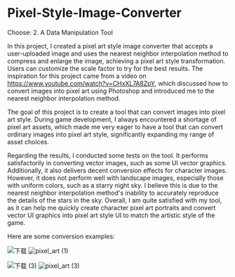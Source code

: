 # Pixel-Style-Image-Converter

Choose: 2. A Data Manipulation Tool


In this project, I created a pixel art style image converter that accepts a user-uploaded image and uses the nearest neighbor interpolation method to compress and enlarge the image, achieving a pixel art style transformation. Users can customize the scale factor to try for the best results. The inspiration for this project came from a video on https://www.youtube.com/watch?v=CHxXL7A8ZpY, which discussed how to convert images into pixel art using Photoshop and introduced me to the nearest neighbor interpolation method.

The goal of this project is to create a tool that can convert images into pixel art style. During game development, I always encountered a shortage of pixel art assets, which made me very eager to have a tool that can convert ordinary images into pixel art style, significantly expanding my range of asset choices.

Regarding the results, I conducted some tests on the tool. It performs satisfactorily in converting vector images, such as some UI vector graphics. Additionally, it also delivers decent conversion effects for character images. However, it does not perform well with landscape images, especially those with uniform colors, such as a starry night sky. I believe this is due to the nearest neighbor interpolation method's inability to accurately reproduce the details of the stars in the sky. Overall, I am quite satisfied with my tool, as it can help me quickly create character pixel art portraits and convert vector UI graphics into pixel art style UI to match the artistic style of the game.

Here are some conversion examples:

![下载](https://github.com/KaneOvO/Pixel-Style-Image-Converter/assets/121581341/3127001b-7bac-4d4b-9f44-a67f973ee3c1)
![pixel_art (1)](https://github.com/KaneOvO/Pixel-Style-Image-Converter/assets/121581341/18fe92c3-d10f-4fa8-b2bb-34b5ce1b1869)


![下载 (3)](https://github.com/KaneOvO/Pixel-Style-Image-Converter/assets/121581341/7ba3aa0a-4303-444c-bcb5-55fe9327bb62)
![pixel_art (3)](https://github.com/KaneOvO/Pixel-Style-Image-Converter/assets/121581341/0a68b9ba-c50b-412b-a23c-28cdc0bf2609)

